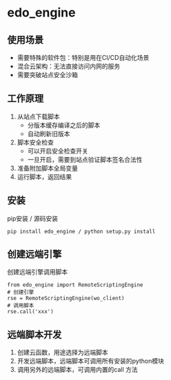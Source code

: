 # edo_engine

## 使用场景
*  需要特殊的软件包：特别是用在CI/CD自动化场景
*  混合云架构：无法直接访问内网的服务
*  需要突破站点安全沙箱

## 工作原理
1. 从站点下载脚本
    * 分版本缓存编译之后的脚本
    * 自动刷新旧版本
2. 脚本安全检查
    * 可以开启安全检查开关
    * 一旦开启，需要到站点验证脚本签名合法性
3. 准备附加脚本全局变量
4. 运行脚本，返回结果

## 安装
pip安装 / 源码安装
```
pip install edo_engine / python setup.py install
```

## 创建远端引擎
创建远端引擎调用脚本
```
from edo_engine import RemoteScriptingEngine
# 创建引擎
rse = RemoteScriptingEngine(wo_client)
# 调用脚本
rse.call('xxx')
```

## 远端脚本开发
1. 创建云函数，用途选择为远端脚本
2. 开发远端脚本，远端脚本可调用所有安装的python模块
3. 调用另外的远端脚本，可调用内置的call 方法
